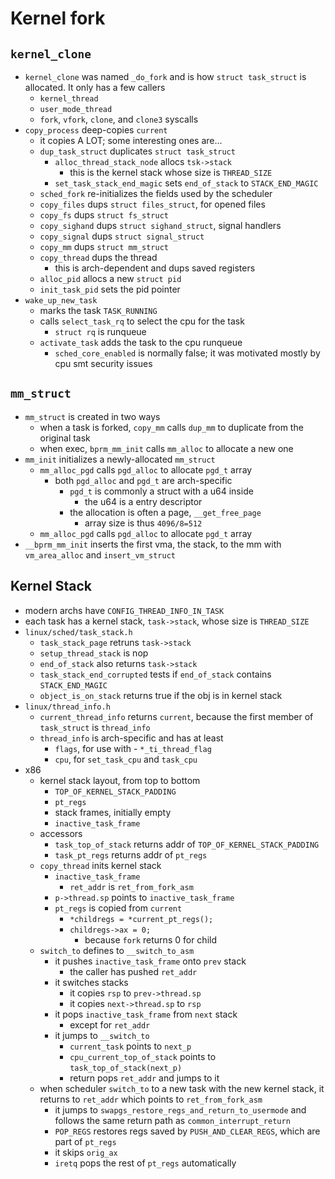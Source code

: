 Kernel fork
===========

## `kernel_clone`

- `kernel_clone` was named `_do_fork` and is how `struct task_struct` is
  allocated.  It only has a few callers
  - `kernel_thread`
  - `user_mode_thread`
  - `fork`, `vfork`, `clone`, and `clone3` syscalls
- `copy_process` deep-copies `current`
  - it copies A LOT; some interesting ones are...
  - `dup_task_struct` duplicates `struct task_struct`
    - `alloc_thread_stack_node` allocs `tsk->stack`
      - this is the kernel stack whose size is `THREAD_SIZE`
    - `set_task_stack_end_magic` sets `end_of_stack` to `STACK_END_MAGIC`
  - `sched_fork` re-initializes the fields used by the scheduler
  - `copy_files` dups `struct files_struct`, for opened files
  - `copy_fs` dups `struct fs_struct`
  - `copy_sighand` dups `struct sighand_struct`, signal handlers
  - `copy_signal` dups `struct signal_struct`
  - `copy_mm` dups `struct mm_struct`
  - `copy_thread` dups the thread
    - this is arch-dependent and dups saved registers
  - `alloc_pid` allocs a new `struct pid`
  - `init_task_pid` sets the pid pointer
- `wake_up_new_task`
  - marks the task `TASK_RUNNING`
  - calls `select_task_rq` to select the cpu for the task
    - `struct rq` is runqueue
  - `activate_task` adds the task to the cpu runqueue
    - `sched_core_enabled` is normally false; it was motivated mostly by cpu
      smt security issues

## `mm_struct`

- `mm_struct` is created in two ways
  - when a task is forked, `copy_mm` calls `dup_mm` to duplicate from the
    original task
  - when exec, `bprm_mm_init` calls `mm_alloc` to allocate a new one
- `mm_init` initializes a newly-allocated `mm_struct`
  - `mm_alloc_pgd` calls `pgd_alloc` to allocate `pgd_t` array
    - both `pgd_alloc` and `pgd_t` are arch-specific
      - `pgd_t` is commonly a struct with a u64 inside
        - the u64 is a entry descriptor
      - the allocation is often a page, `__get_free_page`
        - array size is thus `4096/8=512`
  - `mm_alloc_pgd` calls `pgd_alloc` to allocate `pgd_t` array
- `__bprm_mm_init` inserts the first vma, the stack, to the mm with
  `vm_area_alloc` and `insert_vm_struct`

## Kernel Stack

- modern archs have `CONFIG_THREAD_INFO_IN_TASK`
- each task has a kernel stack, `task->stack`, whose size is `THREAD_SIZE`
- `linux/sched/task_stack.h`
  - `task_stack_page` retruns `task->stack`
  - `setup_thread_stack` is nop
  - `end_of_stack` also returns `task->stack`
  - `task_stack_end_corrupted` tests if `end_of_stack` contains
    `STACK_END_MAGIC`
  - `object_is_on_stack` returns true if the obj is in kernel stack
- `linux/thread_info.h`
  - `current_thread_info` returns `current`, because the first member of
    `task_struct` is `thread_info`
  - `thread_info` is arch-specific and has at least
    - `flags`, for use with - `*_ti_thread_flag`
    - `cpu`, for `set_task_cpu` and `task_cpu`
- x86
  - kernel stack layout, from top to bottom
    - `TOP_OF_KERNEL_STACK_PADDING`
    - `pt_regs`
    - stack frames, initially empty
    - `inactive_task_frame`
  - accessors
    - `task_top_of_stack` returns addr of `TOP_OF_KERNEL_STACK_PADDING`
    - `task_pt_regs` returns addr of `pt_regs`
  - `copy_thread` inits kernel stack
    - `inactive_task_frame`
      - `ret_addr` is `ret_from_fork_asm`
    - `p->thread.sp` points to `inactive_task_frame`
    - `pt_regs` is copied from `current`
      - `*childregs = *current_pt_regs();`
      - `childregs->ax = 0;`
        - because `fork` returns 0 for child
  - `switch_to` defines to `__switch_to_asm`
    - it pushes `inactive_task_frame` onto `prev` stack
      - the caller has pushed `ret_addr`
    - it switches stacks
      - it copies `rsp` to `prev->thread.sp`
      - it copies `next->thread.sp` to `rsp`
    - it pops `inactive_task_frame` from `next` stack
      - except for `ret_addr`
    - it jumps to `__switch_to`
      - `current_task` points to `next_p`
      - `cpu_current_top_of_stack` points to `task_top_of_stack(next_p)`
      - return pops `ret_addr` and jumps to it
  - when scheduler `switch_to` to a new task with the new kernel stack, it
    returns to `ret_addr` which points to `ret_from_fork_asm`
    - it jumps to `swapgs_restore_regs_and_return_to_usermode` and follows the
      same return path as `common_interrupt_return`
    - `POP_REGS` restores regs saved by `PUSH_AND_CLEAR_REGS`, which are part
      of `pt_regs`
    - it skips `orig_ax`
    - `iretq` pops the rest of `pt_regs` automatically

